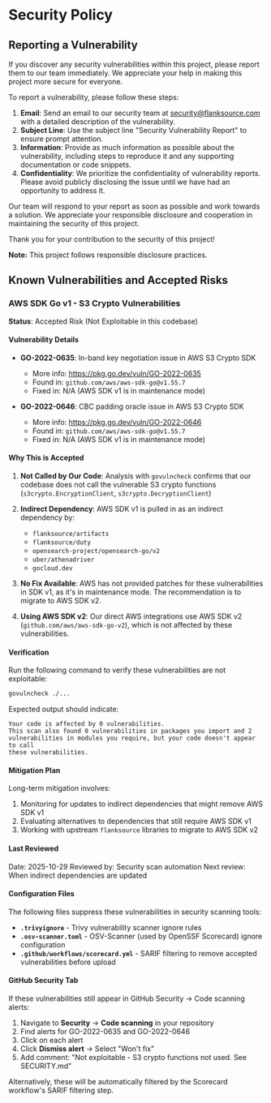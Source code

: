 # Security Policy

## Reporting a Vulnerability

If you discover any security vulnerabilities within this project, please report them to our team immediately. We appreciate your help in making this project more secure for everyone.

To report a vulnerability, please follow these steps:

1. **Email**: Send an email to our security team at [security@flanksource.com](mailto:security@flanksource.com) with a detailed description of the vulnerability.
2. **Subject Line**: Use the subject line "Security Vulnerability Report" to ensure prompt attention.
3. **Information**: Provide as much information as possible about the vulnerability, including steps to reproduce it and any supporting documentation or code snippets.
4. **Confidentiality**: We prioritize the confidentiality of vulnerability reports. Please avoid publicly disclosing the issue until we have had an opportunity to address it.

Our team will respond to your report as soon as possible and work towards a solution. We appreciate your responsible disclosure and cooperation in maintaining the security of this project.

Thank you for your contribution to the security of this project!

**Note:** This project follows responsible disclosure practices.

## Known Vulnerabilities and Accepted Risks

### AWS SDK Go v1 - S3 Crypto Vulnerabilities

**Status**: Accepted Risk (Not Exploitable in this codebase)

#### Vulnerability Details

- **GO-2022-0635**: In-band key negotiation issue in AWS S3 Crypto SDK
  - More info: https://pkg.go.dev/vuln/GO-2022-0635
  - Found in: `github.com/aws/aws-sdk-go@v1.55.7`
  - Fixed in: N/A (AWS SDK v1 is in maintenance mode)

- **GO-2022-0646**: CBC padding oracle issue in AWS S3 Crypto SDK
  - More info: https://pkg.go.dev/vuln/GO-2022-0646
  - Found in: `github.com/aws/aws-sdk-go@v1.55.7`
  - Fixed in: N/A (AWS SDK v1 is in maintenance mode)

#### Why This is Accepted

1. **Not Called by Our Code**: Analysis with `govulncheck` confirms that our codebase does not call the vulnerable S3 crypto functions (`s3crypto.EncryptionClient`, `s3crypto.DecryptionClient`)

2. **Indirect Dependency**: AWS SDK v1 is pulled in as an indirect dependency by:
   - `flanksource/artifacts`
   - `flanksource/duty`
   - `opensearch-project/opensearch-go/v2`
   - `uber/athenadriver`
   - `gocloud.dev`

3. **No Fix Available**: AWS has not provided patches for these vulnerabilities in SDK v1, as it's in maintenance mode. The recommendation is to migrate to AWS SDK v2.

4. **Using AWS SDK v2**: Our direct AWS integrations use AWS SDK v2 (`github.com/aws/aws-sdk-go-v2`), which is not affected by these vulnerabilities.

#### Verification

Run the following command to verify these vulnerabilities are not exploitable:

```bash
govulncheck ./...
```

Expected output should indicate:
```
Your code is affected by 0 vulnerabilities.
This scan also found 0 vulnerabilities in packages you import and 2
vulnerabilities in modules you require, but your code doesn't appear to call
these vulnerabilities.
```

#### Mitigation Plan

Long-term mitigation involves:
1. Monitoring for updates to indirect dependencies that might remove AWS SDK v1
2. Evaluating alternatives to dependencies that still require AWS SDK v1
3. Working with upstream `flanksource` libraries to migrate to AWS SDK v2

#### Last Reviewed

Date: 2025-10-29
Reviewed by: Security scan automation
Next review: When indirect dependencies are updated

#### Configuration Files

The following files suppress these vulnerabilities in security scanning tools:

- **`.trivyignore`** - Trivy vulnerability scanner ignore rules
- **`.osv-scanner.toml`** - OSV-Scanner (used by OpenSSF Scorecard) ignore configuration
- **`.github/workflows/scorecard.yml`** - SARIF filtering to remove accepted vulnerabilities before upload

#### GitHub Security Tab

If these vulnerabilities still appear in GitHub Security → Code scanning alerts:

1. Navigate to **Security** → **Code scanning** in your repository
2. Find alerts for GO-2022-0635 and GO-2022-0646
3. Click on each alert
4. Click **Dismiss alert** → Select "Won't fix"
5. Add comment: "Not exploitable - S3 crypto functions not used. See SECURITY.md"

Alternatively, these will be automatically filtered by the Scorecard workflow's SARIF filtering step.
